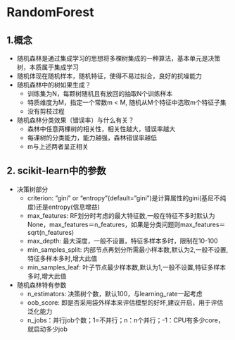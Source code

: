 # RandomForest

## 1.概念
- 随机森林是通过集成学习的思想将多棵树集成的一种算法，基本单元是决策树，本质属于集成学习
- 随机体现在随机样本，随机特征，使得不易过拟合，良好的抗噪能力
- 随机森林中的树如果生成？
	- 训练集为N，每颗树随机且有放回的抽取N个训练样本
	- 特质维度为M，指定一个常数m < M, 随机从M个特征中选取m个特征子集
	- 没有剪枝过程
- 随机森林分类效果（错误率）与什么有关？
    - 森林中任意两棵树的相关性，相关性越大，错误率越大
    - 每课树的分类能力，能力越强，森林错误率越低
    - m与上述两者呈正相关 


## 2. scikit-learn中的参数
- 决策树部分
	- criterion: ”gini” or “entropy”(default=”gini”)是计算属性的gini(基尼不纯度)还是entropy(信息增益)
	- max_features: RF划分时考虑的最大特征数,一般在特征不多时默认为None，max_features＝n_features，如果是分类问题则max_features＝sqrt(n_features)
	- max_depth: 最大深度，一般不设置，特征多样本多时，限制在10-100
	- min_samples_split: 内部节点再划分所需最小样本数,默认为2,一般不设置,特征多样本多时,增大此值
	- min_samples_leaf: 叶子节点最少样本数,默认为1,一般不设置,特征多样本多时,增大此值
- 随机森林特有参数
	- n_estimators: 决策树个数，默认100，与learning_rate一起考虑
	- oob_score: 即是否采用袋外样本来评估模型的好坏,建议开启，用于评估泛化能力
	- n_jobs：并行job个数；1=不并行；n：n个并行；-1：CPU有多少core，就启动多少job
